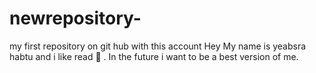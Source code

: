 # newrepository-
my first repository on git hub with this account
Hey My name is yeabsra habtu and i like read :book: . In the future i want to be a best version of me.
